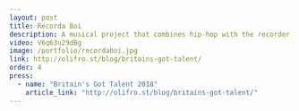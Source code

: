 ```yaml
---
layout: post
title: Recorda Boi
description: A musical project that combines hip-hop with the recorder.
video: V6q63u29dBg
image: /portfolio/recordaboi.jpg
link: http://olifro.st/blog/britains-got-talent/
order: 4
press:
  - name: "Britain's Got Talent 2018"
    article_link: "http://olifro.st/blog/britains-got-talent/"
---
```

